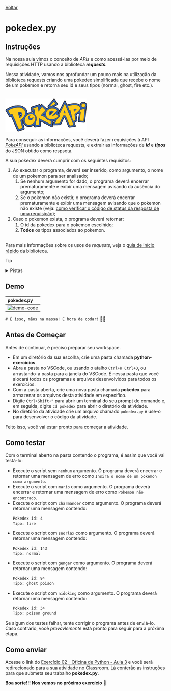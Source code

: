 [Voltar](https://github.com/educodehub/oficina-python/blob/main/aula03/instru%C3%A7%C3%B5es.md)

# pokedex.py

## Instruções
Na nossa aula vimos o conceito de *APIs* e como acessá-las por meio de requisições HTTP usando a biblioteca ***requests***. 

Nessa atividade, vamos nos aprofundar um pouco mais na utilização da biblioteca requests criando uma pokedex simplificada que recebe o nome de um pokemon e retorna seu id e seus tipos (normal, ghost, fire etc.).
\
\
\
![](https://raw.githubusercontent.com/PokeAPI/media/master/logo/pokeapi_256.png)

Para conseguir as informações, você deverá fazer requisições à API *[PokeAPI](https://pokeapi.co/)* usando a biblioteca requests, e extrair as informações de ***id*** e ***tipos*** do JSON obtido como respsota.

A sua pokedex deverá cumprir com os seguintes requisitos:
1. Ao executar o programa, deverá ser inserido, como argumento, o nome de um pokemon para ser analisado;
    1. Se nenhum argumento for dado, o programa deverá encerrar prematuramente e exibir uma mensagem avisando da ausência do argumento;
    2. Se o pokemon não existir, o programa deverá encerrar prematuramente e exibir uma mensagem avisando que o pokemon não existe (veja: [como verificar o código de status da resposta de uma requisição](https://requests.readthedocs.io/projects/pt/pt-br/latest/user/quickstart.html#codigo-do-status-da-resposta));
2. Caso o pokemon exista, o programa deverá retornar:
   1. O id da pokedex para o pokemon escolhido;
   2. **Todos** os tipos associados ao pokemon.

\
Para mais informações sobre os usos de *requests*, veja o [guia de início rápido](https://requests.readthedocs.io/projects/pt/pt-br/latest/user/quickstart.html) da biblioteca.
> [!TIP]
> <details>
>    <summary>Pistas</summary>
>    <ol>
>        <li>Você pode fazer uma requisição à PokeAPI da seguinte forma:</li>
>
>    `https://pokeapi.co/api/v2/pokemon/nome_do_pokemon`
>  
>    <li>Como o JSON retornado por essa API é muito grande, talvez seja uma boa ideia usar o método <strong>keys()</strong> para analisá-lo, ao invés de printar tudo no terminal</li>
>
> ```py  
> print(resposta.json().keys())
> ```
>
><li>Use <code>resposta.status_code</code> para ver o código de staus da requisição (200: requisição bem sucedida, 404: resposta não encontrada)</li>
> 
><li>Lembre-se que você pode iterar sobre os elemento de uma lista usando o laço for</li>
>    </ol>
> </details>


## Demo
| **pokedex.py**                                                                                            |
| :-------------------------------------------------------------------------------------------------------------- |
| ![demo-code](https://github.com/educodehub/oficina-python/assets/99366724/20101fa1-90c4-476b-98aa-ec3a9439e997) |

`# É isso, mãos na massa! É hora de codar!` 👨‍💻


## Antes de Começar
Antes de continuar, é preciso preparar seu workspace.
<ul>
    <li>Em um diretório da sua escolha, crie uma pasta chamada <strong>python-exercicios</strong>.</li>
    <li>Abra a pasta no VSCode, ou usando o atalho <code>Ctrl+K Ctrl+O</code>, ou arrastando-a pasta para a janela do VSCode. É nessa pasta que você alocará todos os programas e arquivos desenvolvidos para todos os exercícios.</li>
    <li>Com a pasta aberta, crie uma nova pasta chamada <strong>pokedex</strong> para armazenar os arquivos desta atividade em específico.</li>
    <li>Digite <code>Ctrl+Shift+"</code> para abrir um terminal do seu prompt de comando e, em seguida, digite <code>cd pokedex</code> para abrir o diretório da atividade.</li>
    <li>No diretório da atividade crie um arquivo chamado <code>pokedex.py</code> e use-o para desenvolver o código da atividade.</li>
</ul>

Feito isso, você vai estar pronto para começar a atividade.


## Como testar
Com o terminal aberto na pasta contendo o programa, é assim que você vai testá-lo:
<ul>
    <li>Execute o script sem <code>nenhum</code> argumento. O programa deverá encerrar e retornar uma mensagem de erro como <code>Insira o nome de um pokemon como argumento</code>.</li>
    <li>Execute o script com <code>mario</code> como argumento. O programa deverá encerrar e retornar uma mensagem de erro como <code>Pokemon não encontrado</code>.</li>
    <li>Execute o script com <code>charmander</code> como argumento. O programa deverá retornar uma mensagem contendo:</li>
  
```
Pokedex id: 4
Tipo: fire
```

<li>Execute o script com <code>snorlax</code> como argumento. O programa deverá retornar uma mensagem contendo:</li>
  
```
Pokedex id: 143
Tipo: normal
```

<li>Execute o script com <code>gengar</code> como argumento. O programa deverá retornar uma mensagem contendo:</li>
  
```
Pokedex id: 94
Tipo: ghost poison
```

<li>Execute o script com <code>nidoking</code> como argumento. O programa deverá retornar uma mensagem contendo:</li>
  
```
Pokedex id: 34
Tipo: poison ground
```
</ul>

Se algum dos testes falhar, tente corrigir o programa antes de enviá-lo. Caso contrario, você *provavlemente* está pronto para seguir para a próxima etapa.


## Como enviar
Acesse o link do [Exercício 02 - Oficina de Python - Aula 3](https://classroom.google.com/c/Njc1ODQ0MDM4MTU5/a/NjgyMjQzNDgzOTk0/details) e você será redirecionado para a sua atividade no Classroom. Lá conterão as instruções para que submeta seu trabalho **pokedex.py**. 

**Boa sorte!!! Nos vemos no próximo exercício** 👋
